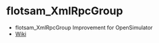 # flotsam_XmlRpcGroup

* flotsam_XmlRpcGroup Improvement for OpenSimulator
* [Wiki](https://polaris.star-dust.jp/pukiwiki/?OpenSim/flotsam_Group)
